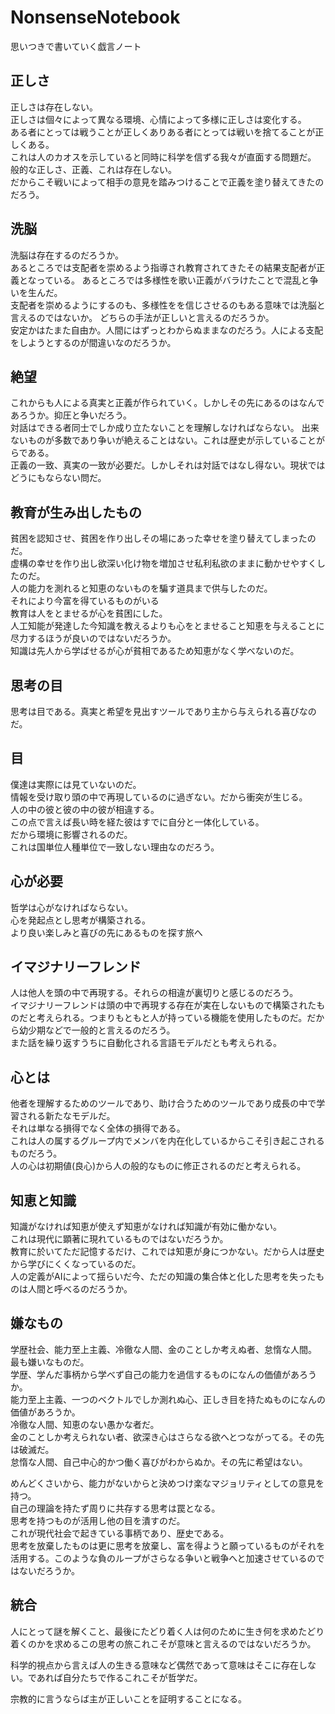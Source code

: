 # NonsenseNotebook
思いつきで書いていく戯言ノート  

## 正しさ
  正しさは存在しない。  
  正しさは個々によって異なる環境、心情によって多様に正しさは変化する。  
  ある者にとっては戦うことが正しくありある者にとっては戦いを捨てることが正しくある。  
  これは人のカオスを示していると同時に科学を信ずる我々が直面する問題だ。  
  般的な正しさ、正義、これは存在しない。  
  だからこそ戦いによって相手の意見を踏みつけることで正義を塗り替えてきたのだろう。  
## 洗脳
  洗脳は存在するのだろうか。  
  あるところでは支配者を崇めるよう指導され教育されてきたその結果支配者が正義となっている。 
  あるところでは多様性を歌い正義がバラけたことで混乱と争いを生んだ。  
  支配者を崇めるようにするのも、多様性をを信じさせるのもある意味では洗脳と言えるのではないか。 
  どちらの手法が正しいと言えるのだろうか。  
  安定かはたまた自由か。人間にはずっとわからぬままなのだろう。人による支配をしようとするのが間違いなのだろうか。 
## 絶望
  これからも人による真実と正義が作られていく。しかしその先にあるのはなんであろうか。抑圧と争いだろう。  
  対話はできる者同士でしか成り立たないことを理解しなければならない。 
  出来ないものが多数であり争いが絶えることはない。これは歴史が示していることがらである。  
  正義の一致、真実の一致が必要だ。しかしそれは対話ではなし得ない。現状ではどうにもならない問だ。  
## 教育が生み出したもの
  貧困を認知させ、貧困を作り出しその場にあった幸せを塗り替えてしまったのだ。  
  虚構の幸せを作り出し欲深い化け物を増加させ私利私欲のままに動かせやすくしたのだ。  
  人の能力を測れると知恵のないものを騙す道具まで供与したのだ。  
  それにより今富を得ているものがいる  
  教育は人をとませるが心を貧困にした。  
  人工知能が発達した今知識を教えるよりも心をとませること知恵を与えることに尽力するほうが良いのではないだろうか。  
  知識は先人から学ばせるが心が貧相であるため知恵がなく学べないのだ。  
## 思考の目
  思考は目である。真実と希望を見出すツールであり主から与えられる喜びなのだ。  
## 目
  僕達は実際には見ていないのだ。  
  情報を受け取り頭の中で再現しているのに過ぎない。だから衝突が生じる。  
  人の中の彼と彼の中の彼が相違する。  
  この点で言えば長い時を経た彼はすでに自分と一体化している。  
  だから環境に影響されるのだ。  
  これは国単位人種単位で一致しない理由なのだろう。  
## 心が必要
  哲学は心がなければならない。  
  心を発起点とし思考が構築される。  
  より良い楽しみと喜びの先にあるものを探す旅へ  
## イマジナリーフレンド
  人は他人を頭の中で再現する。それらの相違が裏切りと感じるのだろう。  
  イマジナリーフレンドは頭の中で再現する存在が実在しないもので構築されたものだと考えられる。つまりもともと人が持っている機能を使用したものだ。だから幼少期などで一般的と言えるのだろう。  
  また話を繰り返すうちに自動化される言語モデルだとも考えられる。  
## 心とは
  他者を理解するためのツールであり、助け合うためのツールであり成長の中で学習される新たなモデルだ。  
  それは単なる損得でなく全体の損得である。  
  これは人の属するグループ内でメンバを内在化しているからこそ引き起こされるものだろう。  
  人の心は初期値(良心)から人の般的なものに修正されるのだと考えられる。  
## 知恵と知識
  知識がなければ知恵が使えず知恵がなければ知識が有効に働かない。  
  これは現代に顕著に現れているものではないだろうか。  
  教育に於いてただ記憶するだけ、これでは知恵が身につかない。だから人は歴史から学びにくくなっているのだ。  
  人の定義がAIによって揺らいだ今、ただの知識の集合体と化した思考を失ったものは人間と呼べるのだろうか。  
## 嫌なもの
  学歴社会、能力至上主義、冷徹な人間、金のことしか考えぬ者、怠惰な人間。
  最も嫌いなものだ。  
  学歴、学んだ事柄から学べず自己の能力を過信するものになんの価値があろうか。   
  能力至上主義、一つのベクトルでしか測れぬ心、正しき目を持たぬものになんの価値があろうか。  
  冷徹な人間、知恵のない愚かな者だ。  
  金のことしか考えられない者、欲深き心はさらなる欲へとつながってる。その先は破滅だ。   
  怠惰な人間、自己中心的かつ働く喜びがわからぬか。その先に希望はない。  

  めんどくさいから、能力がないからと決めつけ楽なマジョリティとしての意見を持つ。  
  自己の理論を持たず周りに共存する思考は罠となる。  
  思考を持つものが活用し他の目を潰すのだ。  
  これが現代社会で起きている事柄であり、歴史である。  
  思考を放棄したものは更に思考を放棄し、富を得ようと願っているものがそれを活用する。このような負のループがさらなる争いと戦争へと加速させているのではないだろうか。
## 統合
  人にとって謎を解くこと、最後にたどり着く人は何のために生き何を求めたどり着くのかを求めるこの思考の旅これこそが意味と言えるのではないだろうか。  
  
  科学的視点から言えば人の生きる意味など偶然であって意味はそこに存在しない。であれば自分たちで作るこれこそが哲学だ。  
  
  宗教的に言うならば主が正しいことを証明することになる。  
